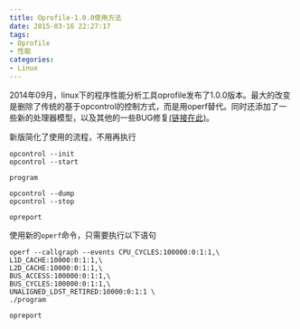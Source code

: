 ```yaml
---
title: Oprofile-1.0.0使用方法
date: 2015-03-16 22:27:17
tags:
- Oprofile
- 性能
categories:
- Linux
---
```


2014年09月，linux下的程序性能分析工具oprofile发布了1.0.0版本。最大的改变是删除了传统的基于opcontrol的控制方式，而是用operf替代。同时还添加了一些新的处理器模型，以及其他的一些BUG修复[(链接在此)](http://oprofile.sourceforge.net/news/)。

新版简化了使用的流程，不用再执行
```
opcontrol --init
opcontrol --start

program

opcontrol --dump
opcontrol --stop

opreport
```

使用新的`operf`命令，只需要执行以下语句
```
operf --callgraph --events CPU_CYCLES:100000:0:1:1,\
L1D_CACHE:10000:0:1:1,\
L2D_CACHE:10000:0:1:1,\
BUS_ACCESS:100000:0:1:1,\
BUS_CYCLES:100000:0:1:1,\
UNALIGNED_LDST_RETIRED:10000:0:1:1 \
./program

opreport
```